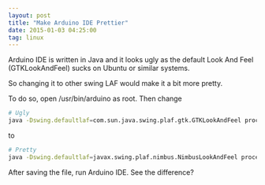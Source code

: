 ```yaml
---
layout: post
title: "Make Arduino IDE Prettier"
date: 2015-01-03 04:25:00
tag: linux
---
```

Arduino IDE is written in Java and it looks ugly as the default Look And Feel
(GTKLookAndFeel) sucks on Ubuntu or similar systems.

So changing it to other swing LAF would make it a bit more pretty.

To do so, open /usr/bin/arduino as root. Then change

```bash
# Ugly
java -Dswing.defaultlaf=com.sun.java.swing.plaf.gtk.GTKLookAndFeel processing.app.Base "$@"
```

to

```bash
# Pretty
java -Dswing.defaultlaf=javax.swing.plaf.nimbus.NimbusLookAndFeel processing.app.Base "$@"
```

After saving the file, run Arduino IDE. See the difference?

